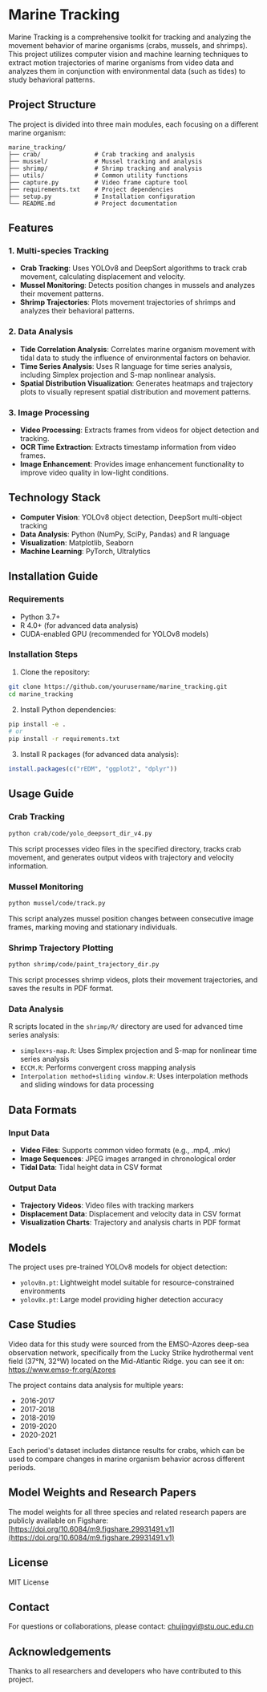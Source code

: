 # Marine Tracking

Marine Tracking is a comprehensive toolkit for tracking and analyzing the movement behavior of marine organisms (crabs, mussels, and shrimps). This project utilizes computer vision and machine learning techniques to extract motion trajectories of marine organisms from video data and analyzes them in conjunction with environmental data (such as tides) to study behavioral patterns.

## Project Structure

The project is divided into three main modules, each focusing on a different marine organism:

```
marine_tracking/
├── crab/               # Crab tracking and analysis
├── mussel/             # Mussel tracking and analysis
├── shrimp/             # Shrimp tracking and analysis
├── utils/              # Common utility functions
├── capture.py          # Video frame capture tool
├── requirements.txt    # Project dependencies
├── setup.py            # Installation configuration
└── README.md           # Project documentation
```

## Features

### 1. Multi-species Tracking

- **Crab Tracking**: Uses YOLOv8 and DeepSort algorithms to track crab movement, calculating displacement and velocity.
- **Mussel Monitoring**: Detects position changes in mussels and analyzes their movement patterns.
- **Shrimp Trajectories**: Plots movement trajectories of shrimps and analyzes their behavioral patterns.

### 2. Data Analysis

- **Tide Correlation Analysis**: Correlates marine organism movement with tidal data to study the influence of environmental factors on behavior.
- **Time Series Analysis**: Uses R language for time series analysis, including Simplex projection and S-map nonlinear analysis.
- **Spatial Distribution Visualization**: Generates heatmaps and trajectory plots to visually represent spatial distribution and movement patterns.

### 3. Image Processing

- **Video Processing**: Extracts frames from videos for object detection and tracking.
- **OCR Time Extraction**: Extracts timestamp information from video frames.
- **Image Enhancement**: Provides image enhancement functionality to improve video quality in low-light conditions.

## Technology Stack

- **Computer Vision**: YOLOv8 object detection, DeepSort multi-object tracking
- **Data Analysis**: Python (NumPy, SciPy, Pandas) and R language
- **Visualization**: Matplotlib, Seaborn
- **Machine Learning**: PyTorch, Ultralytics

## Installation Guide

### Requirements

- Python 3.7+
- R 4.0+ (for advanced data analysis)
- CUDA-enabled GPU (recommended for YOLOv8 models)

### Installation Steps

1. Clone the repository:

```bash
git clone https://github.com/yourusername/marine_tracking.git
cd marine_tracking
```

2. Install Python dependencies:

```bash
pip install -e .
# or
pip install -r requirements.txt
```

3. Install R packages (for advanced data analysis):

```R
install.packages(c("rEDM", "ggplot2", "dplyr"))
```

## Usage Guide

### Crab Tracking

```bash
python crab/code/yolo_deepsort_dir_v4.py
```

This script processes video files in the specified directory, tracks crab movement, and generates output videos with trajectory and velocity information.

### Mussel Monitoring

```bash
python mussel/code/track.py
```

This script analyzes mussel position changes between consecutive image frames, marking moving and stationary individuals.

### Shrimp Trajectory Plotting

```bash
python shrimp/code/paint_trajectory_dir.py
```

This script processes shrimp videos, plots their movement trajectories, and saves the results in PDF format.

### Data Analysis

R scripts located in the `shrimp/R/` directory are used for advanced time series analysis:

- `simplex+s-map.R`: Uses Simplex projection and S-map for nonlinear time series analysis
- `ECCM.R`: Performs convergent cross mapping analysis
- `Interpolation method+sliding window.R`: Uses interpolation methods and sliding windows for data processing

## Data Formats

### Input Data

- **Video Files**: Supports common video formats (e.g., .mp4, .mkv)
- **Image Sequences**: JPEG images arranged in chronological order
- **Tidal Data**: Tidal height data in CSV format

### Output Data

- **Trajectory Videos**: Video files with tracking markers
- **Displacement Data**: Displacement and velocity data in CSV format
- **Visualization Charts**: Trajectory and analysis charts in PDF format

## Models

The project uses pre-trained YOLOv8 models for object detection:

- `yolov8n.pt`: Lightweight model suitable for resource-constrained environments
- `yolov8x.pt`: Large model providing higher detection accuracy

## Case Studies
Video data for this study were sourced from the EMSO-Azores deep-sea observation network, specifically from the Lucky Strike hydrothermal vent field (37°N, 32°W) located on the Mid-Atlantic Ridge. you can see it on: https://www.emso-fr.org/Azores

The project contains data analysis for multiple years:

- 2016-2017
- 2017-2018
- 2018-2019
- 2019-2020
- 2020-2021

Each period's dataset includes distance results for crabs, which can be used to compare changes in marine organism behavior across different periods.

## Model Weights and Research Papers

The model weights for all three species and related research papers are publicly available on Figshare:
[https://doi.org/10.6084/m9.figshare.29931491.v1](https://doi.org/10.6084/m9.figshare.29931491.v1)


## License

MIT License

## Contact

For questions or collaborations, please contact: chujingyi@stu.ouc.edu.cn

## Acknowledgements

Thanks to all researchers and developers who have contributed to this project.
